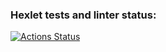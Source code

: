 ### Hexlet tests and linter status:
[![Actions Status](https://github.com/andomiele/frontend-project-11/actions/workflows/hexlet-check.yml/badge.svg)](https://github.com/andomiele/frontend-project-11/actions)